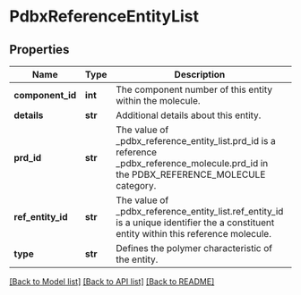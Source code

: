# PdbxReferenceEntityList

## Properties
Name | Type | Description | Notes
------------ | ------------- | ------------- | -------------
**component_id** | **int** | The component number of this entity within the molecule. | 
**details** | **str** | Additional details about this entity. | [optional] 
**prd_id** | **str** | The value of _pdbx_reference_entity_list.prd_id is a reference  _pdbx_reference_molecule.prd_id in the PDBX_REFERENCE_MOLECULE category. | 
**ref_entity_id** | **str** | The value of _pdbx_reference_entity_list.ref_entity_id is a unique identifier  the a constituent entity within this reference molecule. | 
**type** | **str** | Defines the polymer characteristic of the entity. | [optional] 

[[Back to Model list]](../README.md#documentation-for-models) [[Back to API list]](../README.md#documentation-for-api-endpoints) [[Back to README]](../README.md)

